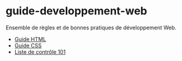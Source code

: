 # guide-developpement-web
Ensemble de règles et de bonnes pratiques de développement Web.
- [Guide HTML]("guide-html.md")
- [Guide CSS]("guide-css.md")
- [Liste de contrôle 101]("liste-de-controle-101.md")


